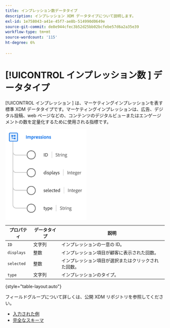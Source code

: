 ```yaml
---
title: インプレッション数データタイプ
description: インプレッション XDM データタイプについて説明します。
exl-id: 1e758043-a41e-45f7-ae8b-514990d0649e
source-git-commit: de8e944cfec3b52d25bb02bcfebe57d6a2a35e39
workflow-type: tm+mt
source-wordcount: '115'
ht-degree: 6%

---
```


# [!UICONTROL  インプレッション数 ] データタイプ

[!UICONTROL  インプレッション ] は、マーケティングインプレッションを表す標準 XDM データタイプです。マーケティングインプレッションは、広告、デジタル投稿、web ページなどの、コンテンツのデジタルビューまたはエンゲージメントの数を定量化するために使用される指標です。

![](../images/data-types/impressions.png)

| プロパティ | データタイプ | 説明 |
| --- | --- | --- |
| `ID` | 文字列 | インプレッションの一意の ID。 |
| `displays` | 整数 | インプレッション項目が顧客に表示された回数。 |
| `selected` | 整数 | インプレッション項目が選択またはクリックされた回数。 |
| `type` | 文字列 | インプレッションのタイプ。 |

{style="table-layout:auto"}

フィールドグループについて詳しくは、公開 XDM リポジトリを参照してください。

* [ 入力された例 ](https://github.com/adobe/xdm/blob/master/components/datatypes/industry-verticals/impressions.example.1.json)
* [ 完全なスキーマ ](https://github.com/adobe/xdm/blob/master/components/datatypes/industry-verticals/impressions.schema.json)

